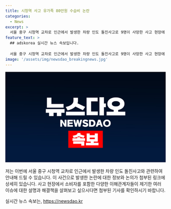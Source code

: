 ```yaml
---
title: 시청역 사고 유가족 80만원 수습비 논란
categories:
  - News
excerpt: >
  서울 중구 시청역 교차로 인근에서 발생한 차량 인도 돌진사고로 9명이 사망한 사고 현장에 80만 원의 현장 수습비용을 청구한 사실이 알려지면서 논란이 일고 있다. 사설 업체를 통해 시신을 이송하게 된 이유는 소방 내부 규정 때문으로, 누리꾼들은 이에 안타까운 반응을 보이고 있다. 지난 1일 발생한 역주행 차량으로 인한 참사에 대한 사망자 수습비용 청구 사실이 공론화되면서 큰 관심을 모은다.
feature_text: >
  ## adskorea 실시간 뉴스 속보입니다.

  서울 중구 시청역 교차로 인근에서 발생한 차량 인도 돌진사고로 9명이 사망한 사고 현장에 80만 원의 현장 수습비용을 청구한 사실이 알려지면서 논란이 일고 있다. 사설 업체를 통해 시신을 이송하게 된 이유는 소방 내부 규정 때문으로, 누리꾼들은 이에 안타까운 반응을 보이고 있다. 지난 1일 발생한 역주행 차량으로 인한 참사에 대한 사망자 수습비용 청구 사실이 공론화되면서 큰 관심을 모은다.
image: '/assets/img/newsdao_breakingnews.jpg'
---
```


<p><img src="/assets/img/newsdao_breakingnews.jpg" alt="adskorea 속보" /></p>

<p>저는 이번에 서울 중구 시청역 교차로 인근에서 발생한 차량 인도 돌진사고와 관련하여 안내해 드릴 수 있습니다. 이 사건으로 발생한 논란에 대한 정보와 논의가 첨부된 링크에 상세히 있습니다. 사고 현장에서 소비자를 포함한 다양한 이해관계자들이 제기한 여러 이슈에 대한 설명과 해결책을 살펴보고 싶으시다면 첨부된 기사를 확인하시기 바랍니다.</p>
실시간 뉴스 속보는, <a href="https://newsdao.kr" rel="dofollow">https://newsdao.kr</a>


